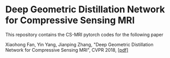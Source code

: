 # Deep Geometric Distillation Network for Compressive Sensing MRI

This repository contains the CS-MRI pytorch codes for the following paper 

Xiaohong Fan, Yin Yang, Jianping Zhang, "Deep Geometric Distillation Network for Compressive Sensing MRI", CVPR 2018, [[pdf]]() 
